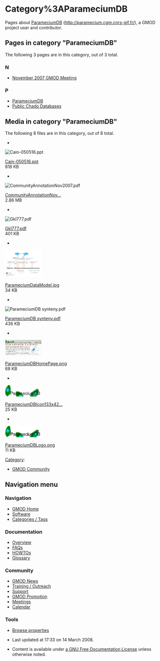 



<span id="top"></span>




# <span dir="auto">Category%3AParameciumDB</span>









Pages about [ParameciumDB](ParameciumDB "ParameciumDB")
(<a href="http://paramecium.cgm.cnrs-gif.fr/" class="external free"
rel="nofollow">http://paramecium.cgm.cnrs-gif.fr/</a>), a GMOD project
user and contributor.


## Pages in category "ParameciumDB"

The following 3 pages are in this category, out of 3 total.



### N

- [November 2007 GMOD
  Meeting](November_2007_GMOD_Meeting "November 2007 GMOD Meeting")

### P

- [ParameciumDB](ParameciumDB "ParameciumDB")
- [Public Chado
  Databases](Public_Chado_Databases "Public Chado Databases")




## Media in category "ParameciumDB"

The following 8 files are in this category, out of 8 total.

- 

  

  

  <img
  src="../mediawiki/skins/common/images/icons/fileicon.png" width="120"
  height="120" alt="Cain-050516.ppt" />

  

  

  

  [Cain-050516.ppt](File:Cain-050516.ppt "File:Cain-050516.ppt")  
  818 KB  

  

  

- 

  

  

  <img
  src="../mediawiki/skins/common/images/icons/fileicon-pdf.png"
  width="120" height="120" alt="CommunityAnnotationNov2007.pdf" />

  

  

  

  [CommunityAnnotationNov...](File:CommunityAnnotationNov2007.pdf "File:CommunityAnnotationNov2007.pdf")  
  2.86 MB  

  

  

- 

  

  

  <img
  src="../mediawiki/skins/common/images/icons/fileicon-pdf.png"
  width="120" height="120" alt="Gkl777.pdf" />

  

  

  

  [Gkl777.pdf](File:Gkl777.pdf "File:Gkl777.pdf")  
  401 KB  

  

  

- 

  

  

  <img
  src="https://raw.githubusercontent.com/GMOD/gmod.github.io/main/mediawiki/images/thumb/f/fc/ParameciumDataModel.jpg/120px-ParameciumDataModel.jpg"
  width="120" height="90" alt="ParameciumDataModel.jpg" />

  

  

  

  [ParameciumDataModel.jpg](File:ParameciumDataModel.jpg "File:ParameciumDataModel.jpg")  
  34 KB  

  

  

- 

  

  

  <img
  src="../mediawiki/skins/common/images/icons/fileicon-pdf.png"
  width="120" height="120" alt="ParameciumDB synteny.pdf" />

  

  

  

  [ParameciumDB
  synteny.pdf](File:ParameciumDB_synteny.pdf "File:ParameciumDB synteny.pdf")  
  436 KB  

  

  

- 

  

  

  <img
  src="https://raw.githubusercontent.com/GMOD/gmod.github.io/main/mediawiki/images/thumb/e/e1/ParameciumDBHomePage.png/120px-ParameciumDBHomePage.png"
  width="120" height="52" alt="ParameciumDBHomePage.png" />

  

  

  

  [ParameciumDBHomePage.png](File:ParameciumDBHomePage.png "File:ParameciumDBHomePage.png")  
  68 KB  

  

  

- 

  

  

  <img
  src="https://raw.githubusercontent.com/GMOD/gmod.github.io/main/mediawiki/images/thumb/2/24/ParameciumDBIcon133x42.png/120px-ParameciumDBIcon133x42.png"
  width="120" height="38" alt="ParameciumDBIcon133x42.png" />

  

  

  

  [ParameciumDBIcon133x42...](File:ParameciumDBIcon133x42.png "File:ParameciumDBIcon133x42.png")  
  25 KB  

  

  

- 

  

  

  <img
  src="https://raw.githubusercontent.com/GMOD/gmod.github.io/main/mediawiki/images/thumb/6/60/ParameciumDBLogo.png/120px-ParameciumDBLogo.png"
  width="120" height="38" alt="ParameciumDBLogo.png" />

  

  

  

  [ParameciumDBLogo.png](File:ParameciumDBLogo.png "File:ParameciumDBLogo.png")  
  11 KB  

  

  





[Category](Special%3ACategories "Special%3ACategories"):

- [GMOD Community](Category%3AGMOD_Community "Category%3AGMOD Community")






## Navigation menu









### Navigation



- <span id="n-GMOD-Home">[GMOD Home](Main_Page)</span>
- <span id="n-Software">[Software](GMOD_Components)</span>
- <span id="n-Categories-.2F-Tags">[Categories /
  Tags](Categories)</span>




### Documentation



- <span id="n-Overview">[Overview](Overview)</span>
- <span id="n-FAQs">[FAQs](Category%3AFAQ)</span>
- <span id="n-HOWTOs">[HOWTOs](Category%3AHOWTO)</span>
- <span id="n-Glossary">[Glossary](Glossary)</span>




### Community



- <span id="n-GMOD-News">[GMOD News](GMOD_News)</span>
- <span id="n-Training-.2F-Outreach">[Training /
  Outreach](Training_and_Outreach)</span>
- <span id="n-Support">[Support](Support)</span>
- <span id="n-GMOD-Promotion">[GMOD Promotion](GMOD_Promotion)</span>
- <span id="n-Meetings">[Meetings](Meetings)</span>
- <span id="n-Calendar">[Calendar](Calendar)</span>




### Tools

- <span id="t-smwbrowselink"><a href="Special%253ABrowse/Category%3AParameciumDB" rel="smw-browse">Browse
  properties</a></span>



- <span id="footer-info-lastmod">Last updated at 17:33 on 14 March
  2008.</span>
<!-- - <span id="footer-info-viewcount">16,762 page views.</span> -->
- <span id="footer-info-copyright">Content is available under
  <a href="http://www.gnu.org/licenses/fdl-1.3.html" class="external"
  rel="nofollow">a GNU Free Documentation License</a> unless otherwise
  noted.</span>

<!-- -->



<!-- -->




